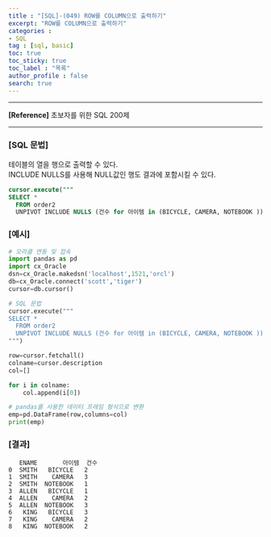 ```yaml
---
title : "[SQL]-(049) ROW를 COLUMN으로 출력하기"
excerpt: "ROW를 COLUMN으로 출력하기"
categories :
- SQL
tag : [sql, basic]
toc: true
toc_sticky: true
toc_label : "목록"
author_profile : false
search: true
---
```


---
**[Reference]** 초보자를 위한 SQL 200제

---
### [SQL 문법]
테이블의 열을 행으로 출력할 수 있다.  
INCLUDE NULLS를 사용해 NULL값인 행도 결과에 포함시킬 수 있다.

```sql
cursor.execute("""
SELECT *
  FROM order2
  UNPIVOT INCLUDE NULLS (건수 for 아이템 in (BICYCLE, CAMERA, NOTEBOOK ))
```
### [예시]
```python
# 오라클 연동 및 접속
import pandas as pd
import cx_Oracle
dsn=cx_Oracle.makedsn('localhost',1521,'orcl')
db=cx_Oracle.connect('scott','tiger')
cursor=db.cursor()

# SQL 문법
cursor.execute("""
SELECT *
  FROM order2
  UNPIVOT INCLUDE NULLS (건수 for 아이템 in (BICYCLE, CAMERA, NOTEBOOK ))
""")

row=cursor.fetchall()
colname=cursor.description
col=[]

for i in colname:
    col.append(i[0])

# pandas를 사용한 데이터 프레임 형식으로 변환
emp=pd.DataFrame(row,columns=col)
print(emp)
```
### [결과]
       ENAME       아이템  건수
    0  SMITH   BICYCLE   2
    1  SMITH    CAMERA   3
    2  SMITH  NOTEBOOK   1
    3  ALLEN   BICYCLE   1
    4  ALLEN    CAMERA   2
    5  ALLEN  NOTEBOOK   3
    6   KING   BICYCLE   3
    7   KING    CAMERA   2
    8   KING  NOTEBOOK   2
    
